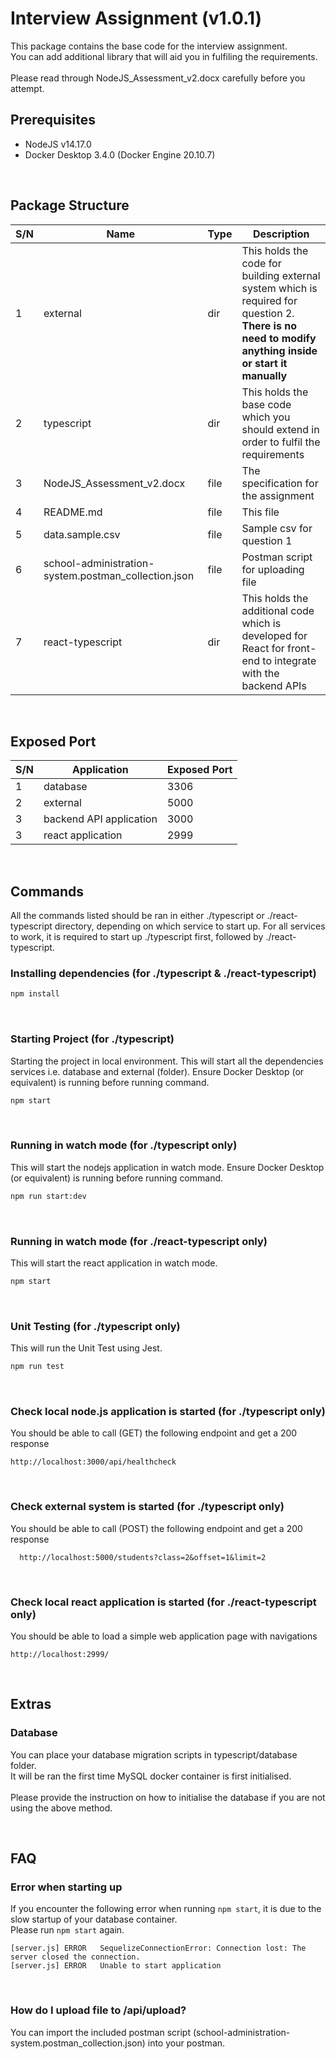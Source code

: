 # Interview Assignment (v1.0.1)

This package contains the base code for the interview assignment.<br>
You can add additional library that will aid you in fulfiling the requirements.
<br>
<br>
Please read through NodeJS_Assessment_v2.docx carefully before you attempt.

## Prerequisites
- NodeJS v14.17.0
- Docker Desktop 3.4.0 (Docker Engine 20.10.7)

<br>

## Package Structure
| S/N | Name | Type | Description |
|-----|------|------|-------------|
| 1 | external | dir | This holds the code for building external system which is required for question 2.<br><b>There is no need to modify anything inside or start it manually</b>
| 2 | typescript | dir | This holds the base code which you should extend in order to fulfil the requirements |
| 3 | NodeJS_Assessment_v2.docx | file | The specification for the assignment |
| 4 | README.md | file | This file |
| 5 | data.sample.csv | file | Sample csv for question 1 |
| 6 | school-administration-system.postman_collection.json | file | Postman script for uploading file |
| 7 | react-typescript | dir | This holds the additional code which is developed for React for front-end to integrate with the backend APIs |

<br>

## Exposed Port
| S/N | Application | Exposed Port |
|-----|-------------|--------------|
| 1 | database | 3306 |
| 2 | external | 5000 |
| 3 | backend API application | 3000 |
| 3 | react application | 2999 |

<br>

## Commands
All the commands listed should be ran in either ./typescript or ./react-typescript directory, depending on which service to start up.
For all services to work, it is required to start up ./typescript first, followed by ./react-typescript.

### Installing dependencies (for ./typescript & ./react-typescript)
```bash
npm install
```

<br>

### Starting Project (for ./typescript)
Starting the project in local environment.
This will start all the dependencies services i.e. database and external (folder).
Ensure Docker Desktop (or equivalent) is running before running command.
```bash
npm start
```

<br>

### Running in watch mode (for ./typescript only)
This will start the nodejs application in watch mode.
Ensure Docker Desktop (or equivalent) is running before running command.
```bash
npm run start:dev
```

<br>

### Running in watch mode (for ./react-typescript only)
This will start the react application in watch mode.
```bash
npm start
```

<br>

### Unit Testing (for ./typescript only)
This will run the Unit Test using Jest.
```bash
npm run test
```

<br>

### Check local node.js application is started (for ./typescript only)
You should be able to call (GET) the following endpoint and get a 200 response

```
http://localhost:3000/api/healthcheck
```

<br>

### Check external system is started (for ./typescript only)
You should be able to call (POST) the following endpoint and get a 200 response
```
  http://localhost:5000/students?class=2&offset=1&limit=2
```

<br>

### Check local react application is started (for ./react-typescript only)
You should be able to load a simple web application page with navigations

```
http://localhost:2999/
```

<br>

## Extras

### Database
You can place your database migration scripts in typescript/database folder. <br>
It will be ran the first time MySQL docker container is first initialised. <br><br>
Please provide the instruction on how to initialise the database if you are not using the above method.

<br>

## FAQ

### Error when starting up
If you encounter the following error when running ```npm start```, it is due to the slow startup of your database container.<br>
Please run ```npm start``` again.

```
[server.js]	ERROR	SequelizeConnectionError: Connection lost: The server closed the connection.
[server.js]	ERROR	Unable to start application
```

<br>

### How do I upload file to /api/upload?
You can import the included postman script (school-administration-system.postman_collection.json) into your postman.
